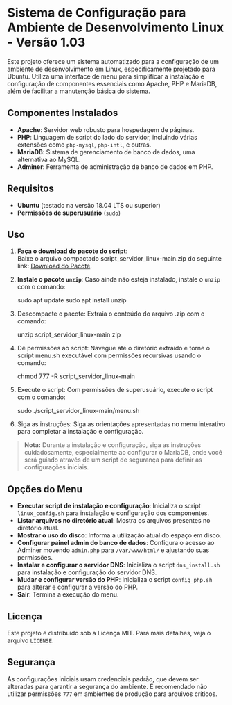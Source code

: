 # Sistema de Configuração para Ambiente de Desenvolvimento Linux - Versão 1.03

Este projeto oferece um sistema automatizado para a configuração de um ambiente de desenvolvimento em Linux, especificamente projetado para Ubuntu. Utiliza uma interface de menu para simplificar a instalação e configuração de componentes essenciais como Apache, PHP e MariaDB, além de facilitar a manutenção básica do sistema.

## Componentes Instalados

- **Apache**: Servidor web robusto para hospedagem de páginas.
- **PHP**: Linguagem de script do lado do servidor, incluindo várias extensões como `php-mysql`, `php-intl`, e outras.
- **MariaDB**: Sistema de gerenciamento de banco de dados, uma alternativa ao MySQL.
- **Adminer**: Ferramenta de administração de banco de dados em PHP.

## Requisitos

- **Ubuntu** (testado na versão 18.04 LTS ou superior)
- **Permissões de superusuário** (`sudo`)

## Uso

1. **Faça o download do pacote do script**:  
   Baixe o arquivo compactado script_servidor_linux-main.zip do seguinte link: [Download do Pacote](https://github.com/Gerson-if/script_servidor_linux/archive/refs/heads/main.zip).

2. **Instale o pacote `unzip`**: Caso ainda não esteja instalado, instale o `unzip` com o comando:

   sudo apt update
   sudo apt install unzip

3. Descompacte o pacote: Extraia o conteúdo do arquivo .zip com o comando:

    unzip script_servidor_linux-main.zip

4. Dê permissões ao script: Navegue até o diretório extraído e torne o script menu.sh executável com permissões recursivas usando o comando:

    chmod 777 -R script_servidor_linux-main

5. Execute o script: Com permissões de superusuário, execute o script com o comando:

    sudo ./script_servidor_linux-main/menu.sh
    
6. Siga as instruções: Siga as orientações apresentadas no menu interativo para completar a instalação e configuração.

> **Nota:** Durante a instalação e configuração, siga as instruções cuidadosamente, especialmente ao configurar o MariaDB, onde você será guiado através de um script de segurança para definir as configurações iniciais.

## Opções do Menu

- **Executar script de instalação e configuração**: Inicializa o script `linux_config.sh` para instalação e configuração dos componentes.
- **Listar arquivos no diretório atual**: Mostra os arquivos presentes no diretório atual.
- **Mostrar o uso do disco**: Informa a utilização atual do espaço em disco.
- **Configurar painel admin do banco de dados**: Configura o acesso ao Adminer movendo `admin.php` para `/var/www/html/` e ajustando suas permissões.
- **Instalar e configurar o servidor DNS**: Inicializa o script `dns_install.sh` para instalação e configuração do servidor DNS.
- **Mudar e configurar versão do PHP**: Inicializa o script `config_php.sh` para alterar e configurar a versão do PHP.
- **Sair**: Termina a execução do menu.

## Licença

Este projeto é distribuído sob a Licença MIT. Para mais detalhes, veja o arquivo `LICENSE`.

## Segurança

As configurações iniciais usam credenciais padrão, que devem ser alteradas para garantir a segurança do ambiente. É recomendado não utilizar permissões `777` em ambientes de produção para arquivos críticos.
